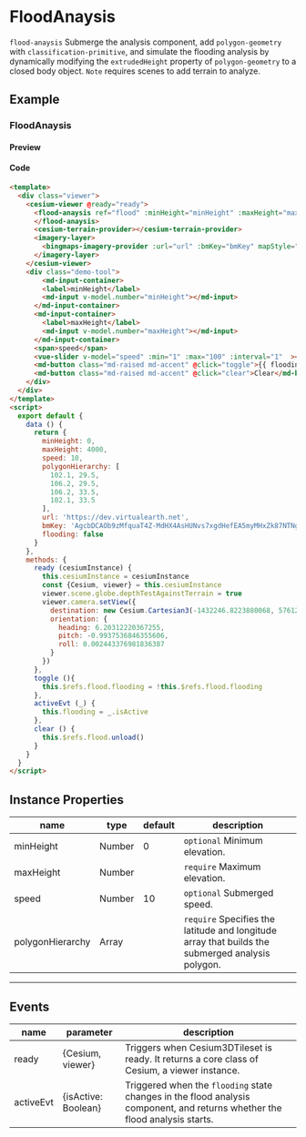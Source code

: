 # FloodAnaysis

`flood-anaysis` Submerge the analysis component, add `polygon-geometry` with `classification-primitive`, and simulate the flooding analysis by dynamically modifying the `extrudedHeight` property of `polygon-geometry` to a closed body object. `Note` requires scenes to add terrain to analyze.

## Example

### FloodAnaysis

#### Preview

<doc-preview>
  <template>
    <div class="viewer">
      <cesium-viewer @ready="ready">
        <flood-anaysis ref="flood" :minHeight="minHeight" :maxHeight="maxHeight" :speed="speed" :polygonHierarchy="polygonHierarchy" @activeEvt="activeEvt">
        </flood-anaysis>
        <cesium-terrain-provider></cesium-terrain-provider>
        <imagery-layer>
          <bingmaps-imagery-provider :url="url" :bmKey="bmKey" mapStyle="Aerial"></bingmaps-imagery-provider>
        </imagery-layer>
      </cesium-viewer>
      <div class="demo-tool">
         <md-input-container>
          <label>minHeight</label>
          <md-input v-model.number="minHeight"></md-input>
        </md-input-container>
        <md-input-container>
          <label>maxHeight</label>
          <md-input v-model.number="maxHeight"></md-input>
        </md-input-container>
        <span>speed</span>
        <vue-slider v-model="speed" :min="1" :max="100" :interval="1"  ></vue-slider>
        <md-button class="md-raised md-accent" @click="toggle">{{ flooding ? 'Stop' : 'Start' }}</md-button>
        <md-button class="md-raised md-accent" @click="clear">Clear</md-button>
      </div>
    </div>
  </template>
  <script>
    export default {
      data () {
        return {
          minHeight: 0,
          maxHeight: 4000,
          speed: 10,
          polygonHierarchy: [
            102.1, 29.5,
            106.2, 29.5,
            106.2, 33.5,
            102.1, 33.5
          ],
          url: 'https://dev.virtualearth.net',
          bmKey: 'AgcbDCAOb9zMfquaT4Z-MdHX4AsHUNvs7xgdHefEA5myMHxZk87NTNgdLbG90IE-', // 可到(https://www.bingmapsportal.com/)申请Key。
          flooding: false
        }
      },
      methods: {
        ready (cesiumInstance) {
          this.cesiumInstance = cesiumInstance
          const {Cesium, viewer} = this.cesiumInstance
          viewer.scene.globe.depthTestAgainstTerrain = true
          viewer.camera.setView({
            destination: new Cesium.Cartesian3(-1432246.8223880068, 5761224.588247942, 3297281.1889481535),
            orientation: {
              heading: 6.20312220367255,
              pitch: -0.9937536846355606,
              roll: 0.002443376981836387
            }
          })
        },
        toggle (){
          this.$refs.flood.flooding = !this.$refs.flood.flooding
        },
        activeEvt (_) {
          this.flooding = _.isActive
        },
        clear () {
          this.$refs.flood.unload()
        }
      }
    }
  </script>
</doc-preview>

#### Code

```html
<template>
  <div class="viewer">
    <cesium-viewer @ready="ready">
      <flood-anaysis ref="flood" :minHeight="minHeight" :maxHeight="maxHeight" :speed="speed" :polygonHierarchy="polygonHierarchy" @activeEvt="activeEvt">
      </flood-anaysis>
      <cesium-terrain-provider></cesium-terrain-provider>
      <imagery-layer>
        <bingmaps-imagery-provider :url="url" :bmKey="bmKey" mapStyle="Aerial"></bingmaps-imagery-provider>
      </imagery-layer>
    </cesium-viewer>
    <div class="demo-tool">
        <md-input-container>
        <label>minHeight</label>
        <md-input v-model.number="minHeight"></md-input>
      </md-input-container>
      <md-input-container>
        <label>maxHeight</label>
        <md-input v-model.number="maxHeight"></md-input>
      </md-input-container>
      <span>speed</span>
      <vue-slider v-model="speed" :min="1" :max="100" :interval="1"  ></vue-slider>
      <md-button class="md-raised md-accent" @click="toggle">{{ flooding ? 'Stop' : 'Start' }}</md-button>
      <md-button class="md-raised md-accent" @click="clear">Clear</md-button>
    </div>
  </div>
</template>
<script>
  export default {
    data () {
      return {
        minHeight: 0,
        maxHeight: 4000,
        speed: 10,
        polygonHierarchy: [
          102.1, 29.5,
          106.2, 29.5,
          106.2, 33.5,
          102.1, 33.5
        ],
        url: 'https://dev.virtualearth.net',
        bmKey: 'AgcbDCAOb9zMfquaT4Z-MdHX4AsHUNvs7xgdHefEA5myMHxZk87NTNgdLbG90IE-', // 可到(https://www.bingmapsportal.com/)申请Key。
        flooding: false
      }
    },
    methods: {
      ready (cesiumInstance) {
        this.cesiumInstance = cesiumInstance
        const {Cesium, viewer} = this.cesiumInstance
        viewer.scene.globe.depthTestAgainstTerrain = true
        viewer.camera.setView({
          destination: new Cesium.Cartesian3(-1432246.8223880068, 5761224.588247942, 3297281.1889481535),
          orientation: {
            heading: 6.20312220367255,
            pitch: -0.9937536846355606,
            roll: 0.002443376981836387
          }
        })
      },
      toggle (){
        this.$refs.flood.flooding = !this.$refs.flood.flooding
      },
      activeEvt (_) {
        this.flooding = _.isActive
      },
      clear () {
        this.$refs.flood.unload()
      }
    }
  }
</script>
```

## Instance Properties

|name|type|default|description|
|------|-----|-----|----|
|minHeight|Number|0|`optional` Minimum elevation.|
|maxHeight|Number||`require` Maximum elevation.|
|speed|Number|10|`optional` Submerged speed.|
|polygonHierarchy|Array||`require` Specifies the latitude and longitude array that builds the submerged analysis polygon.|
---

## Events

|name|parameter|description|
|------|----|----|
|ready|{Cesium, viewer}|Triggers when Cesium3DTileset is ready. It returns a core class of Cesium, a viewer instance.|
|activeEvt|{isActive: Boolean}|Triggered when the `flooding` state changes in the flood analysis component, and returns whether the flood analysis starts.|
